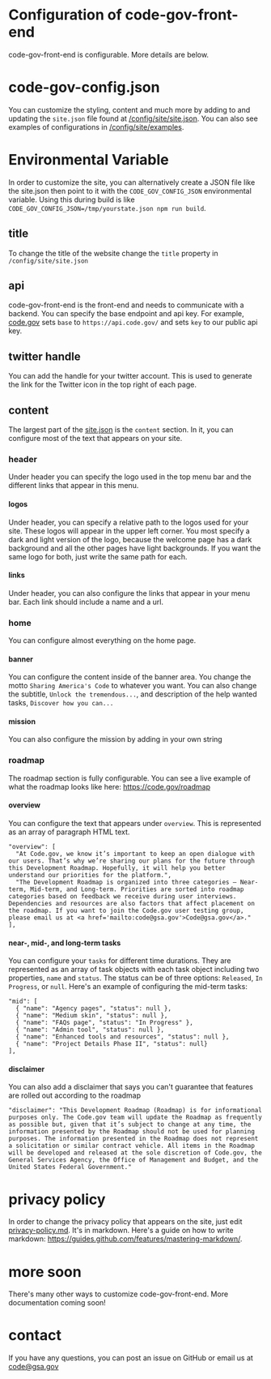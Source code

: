 # Configuration of code-gov-front-end
code-gov-front-end is configurable.  More details are below.

# code-gov-config.json
You can customize the styling, content and much more by adding to and updating the `site.json` file found at [/config/site/site.json](/config/site/site.json).  You can also see examples of configurations in [/config/site/examples](/config/site/examples/).

# Environmental Variable
In order to customize the site, you can alternatively create a JSON file like the site.json then point to it with the `CODE_GOV_CONFIG_JSON` environmental variable.  Using this during build is like `CODE_GOV_CONFIG_JSON=/tmp/yourstate.json npm run build`.

## title
To change the title of the website change the `title` property in `/config/site/site.json`

## api
code-gov-front-end is the front-end and needs to communicate with a backend.  You can specify the base endpoint and api key.  For example, [code.gov](https://code.gov) sets `base` to `https://api.code.gov/` and sets `key` to our public api key.

## twitter handle
You can add the handle for your twitter account.  This is used to generate the link for the Twitter icon in the top right of each page.

## content
The largest part of the [site.json](/config/site/site.json) is the `content` section.  In it, you can configure most of the text that appears on your site.

### header
Under header you can specify the logo used in the top menu bar and the different links that appear in this menu.

#### logos
Under header, you can specify a relative path to the logos used for your site.  These logos will appear in the upper left corner.  You most specify a dark and light version of the logo, because the welcome page has a dark background and all the other pages have light backgrounds.  If you want the same logo for both, just write the same path for each.

#### links
Under header, you can also configure the links that appear in your menu bar.  Each link should include a name and a url.

### home
You can configure almost everything on the home page.

#### banner
You can configure the content inside of the banner area.  You change the motto `Sharing America's Code` to whatever you want.  You can also change the subtitle, `Unlock the tremendous...`, and description of the help wanted tasks, `Discover how you can...`

#### mission
You can also configure the mission by adding in your own string

### roadmap
The roadmap section is fully configurable.  You can see a live example of what the roadmap looks like here: https://code.gov/roadmap

#### overview
You can configure the text that appears under `overview`.  This is represented as an array of paragraph HTML text.
```
"overview": [
  "At Code.gov, we know it’s important to keep an open dialogue with our users. That’s why we’re sharing our plans for the future through this Development Roadmap. Hopefully, it will help you better understand our priorities for the platform.",
  "The Development Roadmap is organized into three categories – Near-term, Mid-term, and Long-term. Priorities are sorted into roadmap categories based on feedback we receive during user interviews. Dependencies and resources are also factors that affect placement on the roadmap. If you want to join the Code.gov user testing group, please email us at <a href='mailto:code@gsa.gov'>Code@gsa.gov</a>."
],
```
#### near-, mid-, and long-term tasks
You can configure your `tasks` for different time durations.  They are represented as an array of task objects with each task object including two properties, `name` and `status`.  The status can be of three options: `Released`, `In Progress`, or `null`.  Here's an example of configuring the mid-term tasks:
```
"mid": [
  { "name": "Agency pages", "status": null },
  { "name": "Medium skin", "status": null },
  { "name": "FAQs page", "status": "In Progress" },
  { "name": "Admin tool", "status": null },
  { "name": "Enhanced tools and resources", "status": null },
  { "name": "Project Details Phase II", "status": null}
],
```

#### disclaimer
You can also add a disclaimer that says you can't guarantee that features are rolled out according to the roadmap
```
"disclaimer": "This Development Roadmap (Roadmap) is for informational purposes only. The Code.gov team will update the Roadmap as frequently as possible but, given that it’s subject to change at any time, the information presented by the Roadmap should not be used for planning purposes. The information presented in the Roadmap does not represent a solicitation or similar contract vehicle. All items in the Roadmap will be developed and released at the sole discretion of Code.gov, the General Services Agency, the Office of Management and Budget, and the United States Federal Government."
```

# privacy policy
In order to change the privacy policy that appears on the site, just edit [privacy-policy.md](/config/site/docs/privacy-policy.md).  It's in markdown.  Here's a guide on how to write markdown: https://guides.github.com/features/mastering-markdown/.

# more soon
There's many other ways to customize code-gov-front-end.  More documentation coming soon!

# contact
If you have any questions, you can post an issue on GitHub or email us at code@gsa.gov
